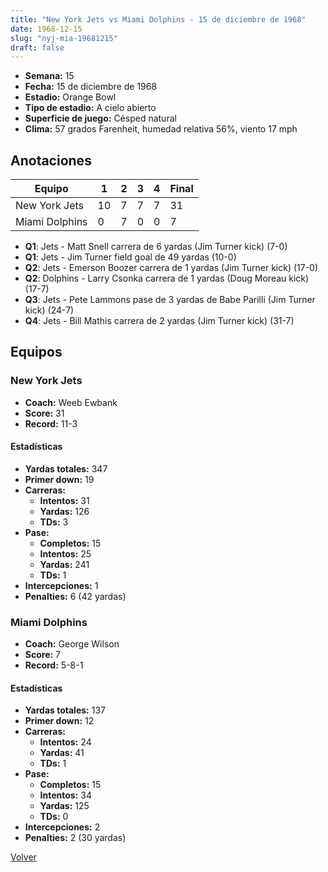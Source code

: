 ```yaml
---
title: "New York Jets vs Miami Dolphins - 15 de diciembre de 1968"
date: 1968-12-15
slug: "nyj-mia-19681215"
draft: false
---
```


- **Semana:** 15
- **Fecha:** 15 de diciembre de 1968
- **Estadio:** Orange Bowl
- **Tipo de estadio:** A cielo abierto
- **Superficie de juego:** Césped natural
- **Clima:** 57 grados Farenheit, humedad relativa 56%, viento 17 mph





## Anotaciones
| Equipo | 1 | 2 | 3 | 4 | Final |
|--------|---|---|---|---|-------|
| New York Jets  | 10 | 7 | 7 | 7  | 31 |
| Miami Dolphins  | 0 | 7 | 0 | 0  | 7 |
- **Q1**: Jets - Matt Snell carrera de 6 yardas (Jim Turner kick) (7-0)
- **Q1**: Jets - Jim Turner field goal de 49 yardas (10-0)
- **Q2**: Jets - Emerson Boozer carrera de 1 yardas (Jim Turner kick) (17-0)
- **Q2**: Dolphins - Larry Csonka carrera de 1 yardas (Doug Moreau kick) (17-7)
- **Q3**: Jets - Pete Lammons pase de 3 yardas de Babe Parilli (Jim Turner kick) (24-7)
- **Q4**: Jets - Bill Mathis carrera de 2 yardas (Jim Turner kick) (31-7)


## Equipos


### New York Jets
* **Coach:** Weeb Ewbank
* **Score:** 31
* **Record:** 11-3
#### Estadísticas
* **Yardas totales:** 347
* **Primer down:** 19
* **Carreras:**
  * **Intentos:** 31
  * **Yardas:** 126
  * **TDs:** 3
* **Pase:**
  * **Completos:** 15
  * **Intentos:** 25
  * **Yardas:** 241
  * **TDs:** 1
* **Intercepciones:** 1
* **Penalties:** 6 (42 yardas)

### Miami Dolphins
* **Coach:** George Wilson
* **Score:** 7
* **Record:** 5-8-1
#### Estadísticas
* **Yardas totales:** 137
* **Primer down:** 12
* **Carreras:**
  * **Intentos:** 24
  * **Yardas:** 41
  * **TDs:** 1
* **Pase:**
  * **Completos:** 15
  * **Intentos:** 34
  * **Yardas:** 125
  * **TDs:** 0
* **Intercepciones:** 2
* **Penalties:** 2 (30 yardas)


[Volver](/historia/1968)
